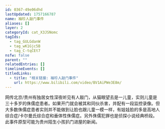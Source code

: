 ```yaml
---
id: 0367-49e06dhd
lastUpdated: 1757166787
name: 袖珍人敲门事件
aliases: []
layer: 2
categoryId: cat_X3JSNomc
tagIds:
  - tag_GULGdanW
  - tag_wK1Gjc5B
  - tag_C-tqCEt7
nsfw: false
parent: ""
relatedEntries: []
timelineEvents: []
titledLinks:
  - title: "相关链接: 袖珍人敲门事件"
    url: https://www.bilibili.com/video/BV1AiPWe3E8m/
---
```


网传北京/贵州有独居女性深夜听见有人敲门，从猫眼望去是一儿童，实则儿童是三十多岁的侏儒症患者。如果开门就会被其和同伙杀害，并配有一段监控录像。但大多数侏儒症患者实则并不能做到让脸也跟儿童一模一样，有娃娃脸的多是高地人综合症/卡尔曼氏综合症和垂体性侏儒症。另外侏儒犯罪也是侦探小说经典桥段。此事件原型可能为贵州陌生小孩扒门进屋的新闻。